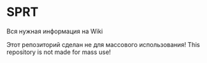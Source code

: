 # SPRT

Вся нужная информация на Wiki


Этот репозиторий сделан не для массового использования!   This repository is not made for mass use!
